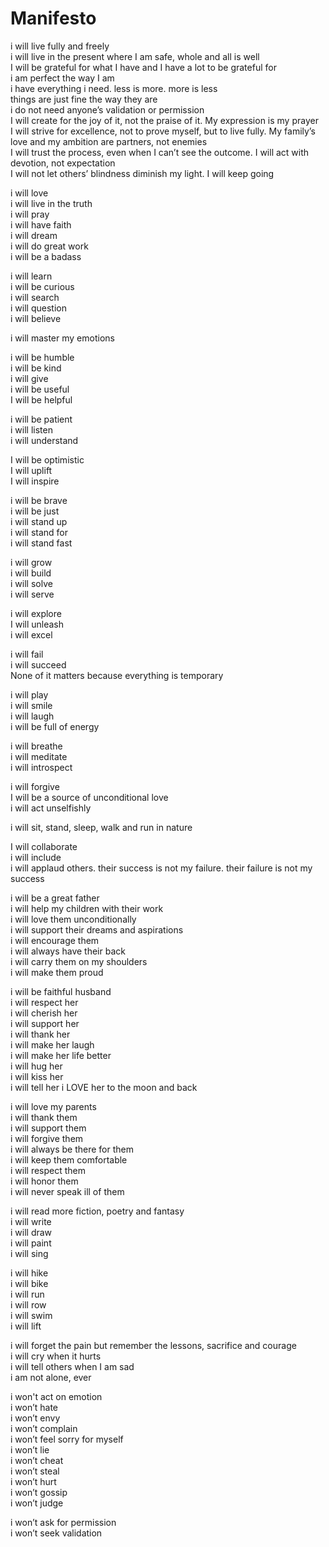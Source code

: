 # Manifesto

i will live fully and freely  
i will live in the present where I am safe, whole and all is well  
I will be grateful for what I have and I have a lot to be grateful for  
i am perfect the way I am  
i have everything i need. less is more. more is less    
things are just fine the way they are  
i do not need anyone’s validation or permission  
I will create for the joy of it, not the praise of it. My expression is my prayer  
I will strive for excellence, not to prove myself, but to live fully. My family’s love and my ambition are partners, not enemies  
I will trust the process, even when I can’t see the outcome. I will act with devotion, not expectation  
I will not let others’ blindness diminish my light. I will keep going  

i will love  
i will live in the truth  
i will pray  
i will have faith  
i will dream  
i will do great work  
i will be a badass  

i will learn  
i will be curious  
i will search  
i will question  
i will believe  

i will master my emotions  

i will be humble  
i will be kind  
i will give  
i will be useful  
I will be helpful  

i will be patient  
i will listen  
i will understand  

I will be optimistic  
I will uplift  
I will inspire  

i will be brave  
i will be just  
i will stand up  
i will stand for  
i will stand fast  

i will grow  
i will build  
i will solve  
i will serve  

i will explore  
I will unleash  
i will excel  

i will fail  
i will succeed  
None of it matters because everything is temporary  

i will play  
i will smile  
i will laugh  
i will be full of energy  

i will breathe  
i will meditate  
i will introspect  

i will forgive  
I will be a source of unconditional love  
i will act unselfishly  

i will sit, stand, sleep, walk and run in nature  

I will collaborate  
i will include  
i will applaud others. their success is not my failure. their failure is not my success  

i will be a great father  
i will help my children with their work  
i will love them unconditionally  
i will support their dreams and aspirations  
i will encourage them  
i will always have their back  
i will carry them on my shoulders  
i will make them proud  

i will be faithful husband  
i will respect her  
i will cherish her  
i will support her  
i will thank her  
i will make her laugh  
i will make her life better  
i will hug her  
i will kiss her  
i will tell her i LOVE her to the moon and back  

i will love my parents  
i will thank them  
i will support them  
i will forgive them  
i will always be there for them  
i will keep them comfortable  
i will respect them  
i will honor them  
i will never speak ill of them  

i will read more fiction, poetry and fantasy  
i will write  
i will draw  
i will paint  
i will sing  

i will hike  
i will bike  
i will run  
i will row  
i will swim  
i will lift  

i will forget the pain but remember the lessons, sacrifice and courage  
i will cry when it hurts  
i will tell others when I am sad  
i am not alone, ever  

i won't act on emotion  
i won’t hate  
i won’t envy  
i won’t complain  
i won’t feel sorry for myself  
i won’t lie  
i won’t cheat  
i won’t steal  
i won’t hurt  
i won’t gossip  
i won’t judge  

i won’t ask for permission  
i won’t seek validation  
